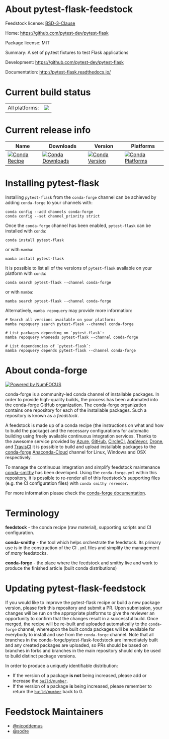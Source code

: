 About pytest-flask-feedstock
============================

Feedstock license: [BSD-3-Clause](https://github.com/conda-forge/pytest-flask-feedstock/blob/main/LICENSE.txt)

Home: https://github.com/pytest-dev/pytest-flask

Package license: MIT

Summary: A set of py.test fixtures to test Flask applications

Development: https://github.com/pytest-dev/pytest-flask

Documentation: http://pytest-flask.readthedocs.io/

Current build status
====================


<table><tr><td>All platforms:</td>
    <td>
      <a href="https://dev.azure.com/conda-forge/feedstock-builds/_build/latest?definitionId=3274&branchName=main">
        <img src="https://dev.azure.com/conda-forge/feedstock-builds/_apis/build/status/pytest-flask-feedstock?branchName=main">
      </a>
    </td>
  </tr>
</table>

Current release info
====================

| Name | Downloads | Version | Platforms |
| --- | --- | --- | --- |
| [![Conda Recipe](https://img.shields.io/badge/recipe-pytest--flask-green.svg)](https://anaconda.org/conda-forge/pytest-flask) | [![Conda Downloads](https://img.shields.io/conda/dn/conda-forge/pytest-flask.svg)](https://anaconda.org/conda-forge/pytest-flask) | [![Conda Version](https://img.shields.io/conda/vn/conda-forge/pytest-flask.svg)](https://anaconda.org/conda-forge/pytest-flask) | [![Conda Platforms](https://img.shields.io/conda/pn/conda-forge/pytest-flask.svg)](https://anaconda.org/conda-forge/pytest-flask) |

Installing pytest-flask
=======================

Installing `pytest-flask` from the `conda-forge` channel can be achieved by adding `conda-forge` to your channels with:

```
conda config --add channels conda-forge
conda config --set channel_priority strict
```

Once the `conda-forge` channel has been enabled, `pytest-flask` can be installed with `conda`:

```
conda install pytest-flask
```

or with `mamba`:

```
mamba install pytest-flask
```

It is possible to list all of the versions of `pytest-flask` available on your platform with `conda`:

```
conda search pytest-flask --channel conda-forge
```

or with `mamba`:

```
mamba search pytest-flask --channel conda-forge
```

Alternatively, `mamba repoquery` may provide more information:

```
# Search all versions available on your platform:
mamba repoquery search pytest-flask --channel conda-forge

# List packages depending on `pytest-flask`:
mamba repoquery whoneeds pytest-flask --channel conda-forge

# List dependencies of `pytest-flask`:
mamba repoquery depends pytest-flask --channel conda-forge
```


About conda-forge
=================

[![Powered by
NumFOCUS](https://img.shields.io/badge/powered%20by-NumFOCUS-orange.svg?style=flat&colorA=E1523D&colorB=007D8A)](https://numfocus.org)

conda-forge is a community-led conda channel of installable packages.
In order to provide high-quality builds, the process has been automated into the
conda-forge GitHub organization. The conda-forge organization contains one repository
for each of the installable packages. Such a repository is known as a *feedstock*.

A feedstock is made up of a conda recipe (the instructions on what and how to build
the package) and the necessary configurations for automatic building using freely
available continuous integration services. Thanks to the awesome service provided by
[Azure](https://azure.microsoft.com/en-us/services/devops/), [GitHub](https://github.com/),
[CircleCI](https://circleci.com/), [AppVeyor](https://www.appveyor.com/),
[Drone](https://cloud.drone.io/welcome), and [TravisCI](https://travis-ci.com/)
it is possible to build and upload installable packages to the
[conda-forge](https://anaconda.org/conda-forge) [Anaconda-Cloud](https://anaconda.org/)
channel for Linux, Windows and OSX respectively.

To manage the continuous integration and simplify feedstock maintenance
[conda-smithy](https://github.com/conda-forge/conda-smithy) has been developed.
Using the ``conda-forge.yml`` within this repository, it is possible to re-render all of
this feedstock's supporting files (e.g. the CI configuration files) with ``conda smithy rerender``.

For more information please check the [conda-forge documentation](https://conda-forge.org/docs/).

Terminology
===========

**feedstock** - the conda recipe (raw material), supporting scripts and CI configuration.

**conda-smithy** - the tool which helps orchestrate the feedstock.
                   Its primary use is in the construction of the CI ``.yml`` files
                   and simplify the management of *many* feedstocks.

**conda-forge** - the place where the feedstock and smithy live and work to
                  produce the finished article (built conda distributions)


Updating pytest-flask-feedstock
===============================

If you would like to improve the pytest-flask recipe or build a new
package version, please fork this repository and submit a PR. Upon submission,
your changes will be run on the appropriate platforms to give the reviewer an
opportunity to confirm that the changes result in a successful build. Once
merged, the recipe will be re-built and uploaded automatically to the
`conda-forge` channel, whereupon the built conda packages will be available for
everybody to install and use from the `conda-forge` channel.
Note that all branches in the conda-forge/pytest-flask-feedstock are
immediately built and any created packages are uploaded, so PRs should be based
on branches in forks and branches in the main repository should only be used to
build distinct package versions.

In order to produce a uniquely identifiable distribution:
 * If the version of a package **is not** being increased, please add or increase
   the [``build/number``](https://docs.conda.io/projects/conda-build/en/latest/resources/define-metadata.html#build-number-and-string).
 * If the version of a package **is** being increased, please remember to return
   the [``build/number``](https://docs.conda.io/projects/conda-build/en/latest/resources/define-metadata.html#build-number-and-string)
   back to 0.

Feedstock Maintainers
=====================

* [@nicoddemus](https://github.com/nicoddemus/)
* [@sodre](https://github.com/sodre/)

